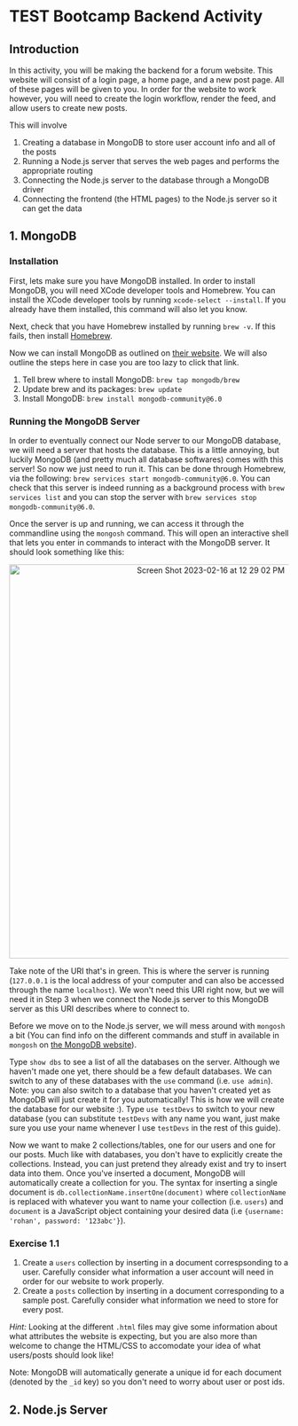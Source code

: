 # TEST Bootcamp Backend Activity

## Introduction
In this activity, you will be making the backend for a forum website. This website will consist of a login page, a home page, and a new post page. All of these pages will be given to you. In order for the website to work however, you will need to create the login workflow, render the feed, and allow users to create new posts.

This will involve 
1. Creating a database in MongoDB to store user account info and all of the posts
2. Running a Node.js server that serves the web pages and performs the appropriate routing
3. Connecting the Node.js server to the database through a MongoDB driver
4. Connecting the frontend (the HTML pages) to the Node.js server so it can get the data

## 1. MongoDB
### Installation
First, lets make sure you have MongoDB installed. In order to install MongoDB, you will need XCode developer tools and Homebrew. You can install the XCode developer tools by running `xcode-select --install`. If you already have them installed, this command will also let you know. 

Next, check that you have Homebrew installed by running `brew -v`. If this fails, then install [Homebrew](https://brew.sh/).

Now we can install MongoDB as outlined on [their website](https://www.mongodb.com/docs/manual/tutorial/install-mongodb-on-os-x/). We will also outline the steps here in case you are too lazy to click that link.
1. Tell brew where to install MongoDB: `brew tap mongodb/brew`
2. Update brew and its packages: `brew update`
3. Install MongoDB: `brew install mongodb-community@6.0`

### Running the MongoDB Server
In order to eventually connect our Node server to our MongoDB database, we will need a server that hosts the database. This is a little annoying, but luckily MongoDB (and pretty much all database softwares) comes with this server! So now we just need to run it. This can be done through Homebrew, via the following: `brew services start mongodb-community@6.0`. You can check that this server is indeed running as a background process with `brew services list` and you can stop the server with `brew services stop mongodb-community@6.0`.

Once the server is up and running, we can access it through the commandline using the `mongosh` command. This will open an interactive shell that lets you enter in commands to interact with the MongoDB server. It should look something like this: 
<p align="center">
<img width="711" alt="Screen Shot 2023-02-16 at 12 29 02 PM" src="https://user-images.githubusercontent.com/28614382/219479733-eeea0462-2f1f-4260-8995-4e858e5c25ae.png">
</p>

Take note of the URI that's in green. This is where the server is running (`127.0.0.1` is the local address of your computer and can also be accessed through the name `localhost`). We won't need this URI right now, but we will need it in Step 3 when we connect the Node.js server to this MongoDB server as this URI describes where to connect to.

Before we move on to the Node.js server, we will mess around with `mongosh` a bit (You can find info on the different commands and stuff in available in `mongosh` on [the MongoDB website](https://www.mongodb.com/docs/mongodb-shell/crud/)). 

Type `show dbs` to see a list of all the databases on the server. Although we haven't made one yet, there should be a few default databases. We can switch to any of these databases with the `use` command (i.e. `use admin`). Note: you can also switch to a database that you haven't created yet as MongoDB will just create it for you automatically! This is how we will create the database for our website :). Type `use testDevs` to switch to your new database (you can substitute `testDevs` with any name you want, just make sure you use your name whenever I use `testDevs` in the rest of this guide).

Now we want to make 2 collections/tables, one for our users and one for our posts. Much like with databases, you don't have to explicitly create the collections. Instead, you can just pretend they already exist and try to insert data into them. Once you've inserted a document, MongoDB will automatically create a collection for you. The syntax for inserting a single document is `db.collectionName.insertOne(document)` where `collectionName` is replaced with whatever you want to name your collection (i.e. `users`) and `document` is a JavaScript object containing your desired data (i.e `{username: 'rohan', password: '123abc'}`).

### Exercise 1.1
1. Create a `users` collection by inserting in a document correspsonding to a user. Carefully consider what information a user account will need in order for our website to work properly.
2. Create a `posts` collection by inserting in a document corresponding to a sample post. Carefully consider what information we need to store for every post.

*Hint:* Looking at the different `.html` files may give some information about what attributes the website is expecting, but you are also more than welcome to change the HTML/CSS to accomodate your idea of what users/posts should look like!

Note: MongoDB will automatically generate a unique id for each document (denoted by the `_id` key) so you don't need to worry about user or post ids.

## 2. Node.js Server
